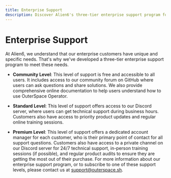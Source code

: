 ```yaml
---
title: Enterprise Support
description: Discover Alien6's three-tier enterprise support program for OuterSpace Operator, designed to meet your unique needs.
---
```


# Enterprise Support

At Alien6, we understand that our enterprise customers have unique and specific needs. That's why we've developed a three-tier enterprise support program to meet these needs.

* __Community Level__: This level of support is free and accessible to all users. It includes access to our community forum on GitHub where users can ask questions and share solutions. We also provide comprehensive online documentation to help users understand how to use OuterSpace Operator.

* __Standard Level__: This level of support offers access to our Discord server, where users can get technical support during business hours. Customers also have access to priority product updates and regular online training sessions.

* __Premium Level__: This level of support offers a dedicated account manager for each customer, who is their primary point of contact for all support questions. Customers also have access to a private channel on our Discord server for 24/7 technical support, in-person training sessions (if possible), and regular product audits to ensure they are getting the most out of their purchase.
For more information about our enterprise support program, or to subscribe to one of these support levels, please contact us at support@outerspace.sh.

